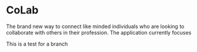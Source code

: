 # CoLab
The brand new way to connect like minded individuals who are looking to collaborate with others in their profession. The application currently focuses

This is a test for a branch